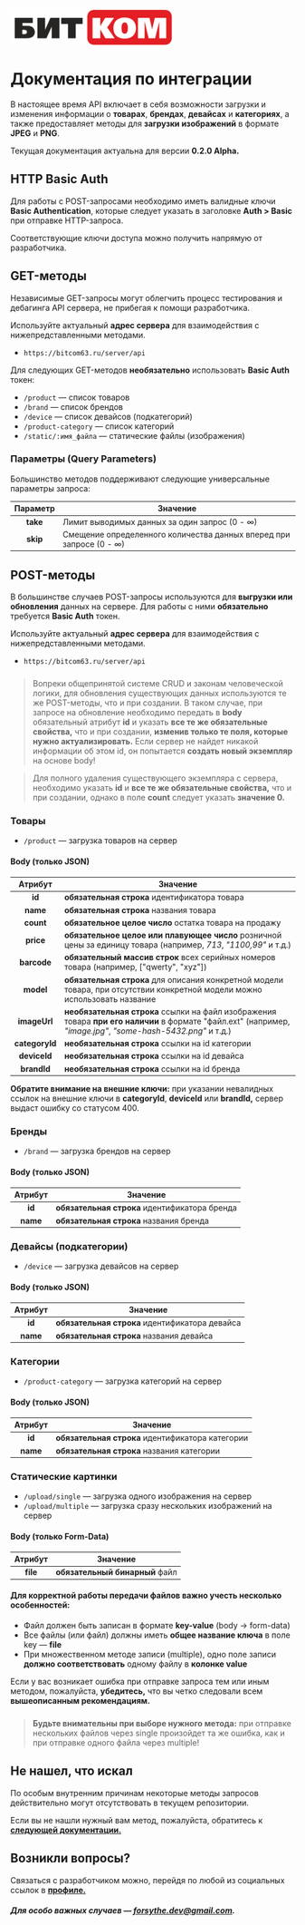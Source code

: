 <picture>
      <img
      height="64"
      src="https://github.com/4Forsythe/bitcom-client/blob/master/public/static/bitcom-banner.png?raw=true" alt="Логотип компании «БитКом»">
</picture>

###

# Документация по интеграции

В настоящее время API включает в себя возможности загрузки и изменения информации о **товарах**, **брендах**, **девайсах** и **категориях**, а также предоставляет методы для **загрузки изображений** в формате **JPEG** и **PNG**.

Текущая документация актуальна для версии **0.2.0 Alpha.**

## HTTP Basic Auth

Для работы с POST-запросами необходимо иметь валидные ключи **Basic Authentication**, которые следует указать в заголовке **Auth > Basic** при отправке HTTP-запроса.

Соответствующие ключи доступа можно получить напрямую от разработчика.

## GET-методы

Независимые GET-запросы могут облегчить процесс тестирования и дебагинга API сервера, не прибегая к помощи разработчика.

Используйте актуальный **адрес сервера** для взаимодействия с нижепредставленными методами.

- `https://bitcom63.ru/server/api`

Для следующих GET-методов **необязательно** использовать **Basic Auth** токен:

- `/product` — список товаров
- `/brand` — список брендов
- `/device` — список девайсов (подкатегорий)
- `/product-category` — список категорий
- `/static/:имя_файла` — статические файлы (изображения)

### Параметры (Query Parameters)

Большинство методов поддерживают следующие универсальные параметры запроса:

| Параметр | Значение                                                            |
| :------: | ------------------------------------------------------------------- |
| **take** | Лимит выводимых данных за один запрос (0 - ∞)                       |
| **skip** | Смещение определенного количества данных вперед при запросе (0 - ∞) |

## POST-методы

В большинстве случаев POST-запросы используются для **выгрузки или обновления** данных на сервере. Для работы с ними **обязательно** требуется **Basic Auth** токен.

Используйте актуальный **адрес сервера** для взаимодействия с нижепредставленными методами.

- `https://bitcom63.ru/server/api`

###

> Вопреки общепринятой системе CRUD и законам человеческой логики, для обновления существующих данных используются те же POST-методы, что и при создании. В таком случае, при запросе на обновление необходимо передать в **body** обязательный атрибут **id** и указать **все те же обязательные свойства,** что и при создании, **изменив только те поля, которые нужно актуализировать.** Если сервер не найдет никакой информации об этом id, он попытается **создать новый экземпляр** на основе body!

> Для полного удаления существующего экземпляра с сервера, необходимо указать **id** и **все те же обязательные свойства,** что и при создании, однако в поле **count** следует указать **значение 0.**

### Товары

- `/product` — загрузка товаров на сервер

#### Body (только JSON)

|   Атрибут         | Значение                                                                                                                                                      |
| :---------------: | ------------------------------------------------------------------------------------------------------------------------------------------------------------- |
|    **id**         | **обязательная строка** идентификатора товара                                                                                                                 |
|   **name**        | **обязательная строка** названия товара                                                                                                                       |
|  **count**        | **обязательное целое число** остатка товара на продажу                                                                                                        |
|  **price**        | **обязательное целое или плавующее число** розничной цены за единицу товара (например, _713_, _"1100,99"_ и т.д.)                                             |
| **barcode**       | **обязательный массив строк** всех серийных номеров товара (например, ["qwerty", "xyz"])                                                                      |
|  **model**        | **обязательная строка** для описания конкретной модели товара, при отсутствии конкретной модели можно использовать название                                   |
| **imageUrl**      | **необязательная строка** ссылки на файл изображения товара **при его наличии** в формате "файл.ext" (например, _"image.jpg"_, _"some-hash-5432.png"_ и т.д.) |
| **categoryId**    | **необязательная строка** ссылки на id категории                                                                                                              |
| **deviceId**      | **необязательная строка** ссылки на id девайса                                                                                                                |
| **brandId**       | **необязательная строка** ссылки на id бренда                                                                                                                 |

**Обратите внимание на внешние ключи:** при указании невалидных ссылок на внешние ключи в **categoryId**, **deviceId** или **brandId,** сервер выдаст ошибку со статусом 400.

###

### Бренды

- `/brand` — загрузка брендов на сервер

#### Body (только JSON)

| Атрибут  | Значение                                      |
| :------: | --------------------------------------------- |
|  **id**  | **обязательная строка** идентификатора бренда |
| **name** | **обязательная строка** названия бренда       |

###

### Девайсы (подкатегории)

- `/device` — загрузка девайсов на сервер

#### Body (только JSON)

| Атрибут  | Значение                                       |
| :------: | ---------------------------------------------- |
|  **id**  | **обязательная строка** идентификатора девайса |
| **name** | **обязательная строка** названия девайса       |

###

### Категории

- `/product-category` — загрузка категорий на сервер

#### Body (только JSON)

| Атрибут  | Значение                                         |
| :------: | ------------------------------------------------ |
|  **id**  | **обязательная строка** идентификатора категории |
| **name** | **обязательная строка** названия категории       |

###

### Статические картинки

- `/upload/single` — загрузка одного изображения на сервер
- `/upload/multiple` — загрузка сразу нескольких изображений на сервер

#### Body (только Form-Data)

| Атрибут  | Значение                       |
| :------: | ------------------------------ |
| **file** | **обязательный бинарный** файл |

#### Для корректной работы передачи файлов важно учесть несколько особенностей:

- Файл должен быть записан в формате **key-value** (body -> form-data)
- Все файлы (или файл) должны иметь **общее название ключа** в поле key — **file**
- При множественном методе записи (multiple), одно поле записи **должно соответствовать** одному файлу в **колонке value**

Если у вас возникает ошибка при отправке запроса тем или иным методом, пожалуйста, **убедитесь,** что вы четко следовали всем **вышеописанным рекомендациям.**

###

> **Будьте внимательны при выборе нужного метода:** при отправке нескольких файлов через single произойдет та же ошибка, как и при отправке одного файла через multiple!

##

## Не нашел, что искал

По особым внутренним причинам некоторые методы запросов действительно могут отсутствовать в текущем репозитории.

Если вы не нашли нужный вам метод, пожалуйста, обратитесь к **[следующей документации.](https://github.com/4Forsythe/bitcom-client#readme)**

## Возникли вопросы?

Связаться с разработчиком можно, перейдя по любой из социальных ссылок в **[профиле.](https://github.com/4Forsythe)**

##### Для особо важных случаев — **forsythe.dev@gmail.com.**
